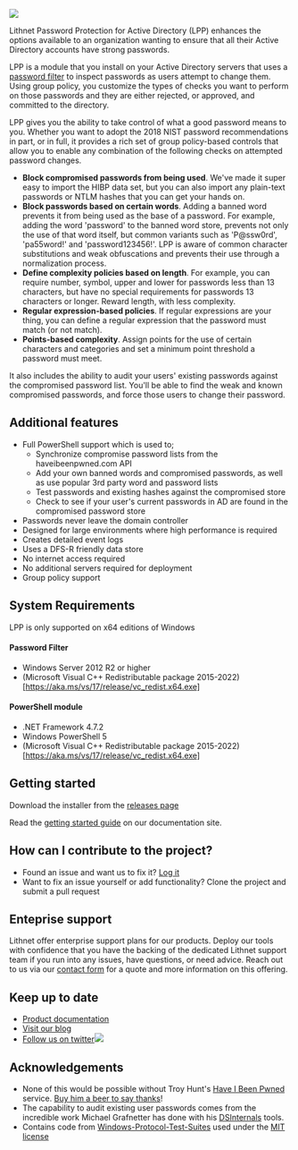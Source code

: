 ![](https://lithnet.github.io/images/lppad.png)

Lithnet Password Protection for Active Directory (LPP) enhances the options available to an organization wanting to ensure that all their Active Directory accounts have strong passwords.

LPP is a module that you install on your Active Directory servers that uses a [password filter](https://docs.microsoft.com/en-us/windows/desktop/secmgmt/password-filters) to inspect passwords as users attempt to change them. Using group policy, you customize the types of checks you want to perform on those passwords and they are either rejected, or approved, and committed to the directory.

LPP gives you the ability to take control of what a good password means to you. Whether you want to adopt the 2018 NIST password recommendations in part, or in full, it provides a rich set of group policy-based controls that allow you to enable any combination of the following checks on attempted password changes.

* **Block compromised passwords from being used**. We've made it super easy to import the HIBP data set, but you can also import any plain-text passwords or NTLM hashes that you can get your hands on.
* **Block passwords based on certain words**. Adding a banned word prevents it from being used as the base of a password. For example, adding the word 'password' to the banned word store, prevents not only the use of that word itself, but common variants such as 'P@ssw0rd', 'pa55word!' and 'password123456!'. LPP is aware of common character substitutions and weak obfuscations and prevents their use through a normalization process. 
* **Define complexity policies based on length**. For example, you can require number, symbol, upper and lower for passwords less than 13 characters, but have no special requirements for passwords 13 characters or longer. Reward length, with less complexity.
* **Regular expression-based policies**. If regular expressions are your thing, you can define a regular expression that the password must match (or not match).
* **Points-based complexity**. Assign points for the use of certain characters and categories and set a minimum point threshold a password must meet.

It also includes the ability to audit your users' existing passwords against the compromised password list. You'll be able to find the weak and known compromised passwords, and force those users to change their password.

## Additional features
* Full PowerShell support which is used to;
  * Synchronize compromise password lists from the haveibeenpwned.com API
  * Add your own banned words and compromised passwords, as well as use popular 3rd party word and password lists
  * Test passwords and existing hashes against the compromised store
  * Check to see if your user's current passwords in AD are found in the compromised password store
* Passwords never leave the domain controller
* Designed for large environments where high performance is required
* Creates detailed event logs
* Uses a DFS-R friendly data store
* No internet access required
* No additional servers required for deployment
* Group policy support

## System Requirements
LPP is only supported on x64 editions of Windows

#### Password Filter
* Windows Server 2012 R2 or higher
* (Microsoft Visual C++ Redistributable package 2015-2022)[https://aka.ms/vs/17/release/vc_redist.x64.exe]
#### PowerShell module
* .NET Framework 4.7.2
* Windows PowerShell 5
* (Microsoft Visual C++ Redistributable package 2015-2022)[https://aka.ms/vs/17/release/vc_redist.x64.exe]

## Getting started
Download the installer from the [releases page](https://github.com/lithnet/ad-password-protection/releases)

Read the [getting started guide](https://docs.lithnet.io/password-protection/installation/setup-guide) on our documentation site.

## How can I contribute to the project?
* Found an issue and want us to fix it? [Log it](https://github.com/lithnet/ad-password-protection/issues)
* Want to fix an issue yourself or add functionality? Clone the project and submit a pull request

## Enteprise support
Lithnet offer enterprise support plans for our products. Deploy our tools with confidence that you have the backing of the dedicated Lithnet support team if you run into any issues, have questions, or need advice. Reach out to us via our [contact form](https://lithnet.io/products/password-protection#requestaquote) for a quote and more information on this offering.

## Keep up to date
* [Product documentation](http://docs.lithnet.io/password-protection)
* [Visit our blog](http://blog.lithnet.io)
* [Follow us on twitter](https://twitter.com/lithnet_io)![](http://twitter.com/favicon.ico)

## Acknowledgements
* None of this would be possible without Troy Hunt's [Have I Been Pwned](https://haveibeenpwned.com) service. [Buy him a beer to say thanks](https://haveibeenpwned.com/Donate)! 
* The capability to audit existing user passwords comes from the incredible work Michael Grafnetter has done with his [DSInternals](https://github.com/MichaelGrafnetter/DSInternals) tools.
* Contains code from [Windows-Protocol-Test-Suites](https://github.com/Microsoft/WindowsProtocolTestSuites) used under the [MIT license](https://github.com/Microsoft/WindowsProtocolTestSuites/blob/master/LICENSE.txt) 
